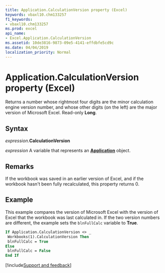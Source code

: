 ```yaml
---
title: Application.CalculationVersion property (Excel)
keywords: vbaxl10.chm133257
f1_keywords:
- vbaxl10.chm133257
ms.prod: excel
api_name:
- Excel.Application.CalculationVersion
ms.assetid: 10de3816-9873-09e5-4141-effdbfe5cd9c
ms.date: 04/04/2019
localization_priority: Normal
---
```



# Application.CalculationVersion property (Excel)

Returns a number whose rightmost four digits are the minor calculation engine version number, and whose other digits (on the left) are the major version of Microsoft Excel. Read-only **Long**.


## Syntax

_expression_.**CalculationVersion**

_expression_ A variable that represents an **[Application](Excel.Application(object).md)** object.


## Remarks

If the workbook was saved in an earlier version of Excel, and if the workbook hasn't been fully recalculated, this property returns 0.


## Example

This example compares the version of Microsoft Excel with the version of Excel that the workbook was last calculated in. If the two version numbers are different, the example sets the `blnFullCalc` variable to **True**.

```vb
If Application.CalculationVersion <> _ 
 Workbooks(1).CalculationVersion Then 
 blnFullCalc = True 
Else 
 blnFullCalc = False 
End If
```




[!include[Support and feedback](~/includes/feedback-boilerplate.md)]